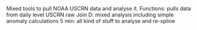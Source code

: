 Mixed tools to pull NOAA USCRN data and analyse it.
Functions: pulls data from daily level USCRN raw
Join D: mixed analysis including simple anomaly calculations
5 min: all kind of stuff to analyse and re-spline
